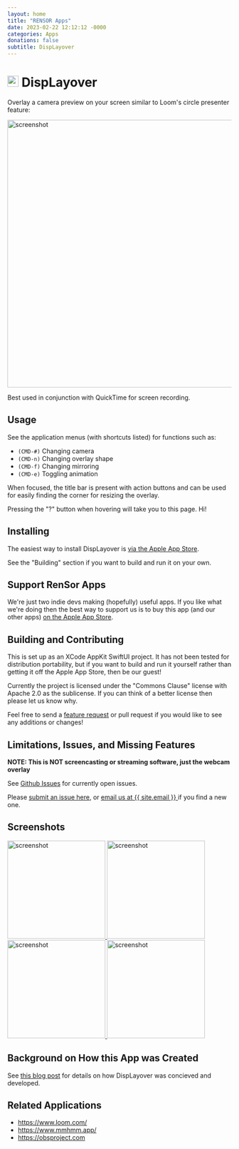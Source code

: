```yaml
---
layout: home
title: "RENSOR Apps"
date: 2023-02-22 12:12:12 -0000
categories: Apps
donations: false
subtitle: DispLayover
---
```


# <img width="25" alt="logo" src="https://github.com/sordina/camoverlay/assets/92299/6b1faf42-6c51-4f57-9171-b1d0ba9f4774"> DispLayover 

Overlay a camera preview on your screen similar to Loom's circle presenter feature:

<img width="600" alt="screenshot" src="https://github.com/rensorapps/displayover/assets/92299/a3e648e8-4b3d-4aea-b7e6-eb548e29d314">

Best used in conjunction with QuickTime for screen recording.

## Usage

See the application menus (with shortcuts listed) for functions such as:

* `(CMD-#)` Changing camera
* `(CMD-n)` Changing overlay shape
* `(CMD-f)` Changing mirroring
* `(CMD-e)` Toggling animation

When focused, the title bar is present with action buttons and can be used for easily finding the corner for resizing the overlay.

Pressing the "?" button when hovering will take you to this page. Hi!

## Installing

The easiest way to install DispLayover is [via the Apple App Store](https://apps.apple.com/au/app/displayover/id6471848731?mt=12).

See the "Building" section if you want to build and run it on your own.

## Support RenSor Apps

We're just two indie devs making (hopefully) useful apps.
If you like what we're doing then the best way to support us is to
buy this app (and our other apps)
[on the Apple App Store](https://apps.apple.com/us/developer/rensor/id1690772447).

## Building and Contributing

This is set up as an XCode AppKit SwiftUI project. It has not been tested for
distribution portability, but if you want to build and run it yourself rather
than getting it off the Apple App Store, then be our guest!

Currently the project is licensed under the "Commons Clause" license with
Apache 2.0 as the sublicense. If you can think of a better license then please
let us know why.

Feel free to send a [feature request](https://github.com/rensorapps/displayover/issues/new)
or pull request if you would like to see any additions or changes!

## Limitations, Issues, and Missing Features

**NOTE: This is NOT screencasting or streaming software, just the webcam overlay**

See [Github Issues](https://github.com/rensorapps/displayover/issues) for currently open issues.

Please [submit an issue here](https://github.com/rensorapps/displayover/issues/new),
or <a href="mailto:{{ site.email }}" target="_blank"> email us at {{ site.email }} </a>
if you find a new one.


## Screenshots

<a target="_blank" href="https://github.com/rensorapps/displayover/assets/92299/c8ba7d47-7470-44f6-a215-678306a95c46">
	<img width="220" alt="screenshot" src="https://github.com/rensorapps/displayover/assets/92299/c8ba7d47-7470-44f6-a215-678306a95c46">
</a>
<a target="_blank" href="https://github.com/rensorapps/displayover/assets/92299/b479dcb8-58fa-4ccc-8250-9a290d6a97be">
	<img width="220" alt="screenshot" src="https://github.com/rensorapps/displayover/assets/92299/b479dcb8-58fa-4ccc-8250-9a290d6a97be">
</a>
<a target="_blank" href="https://github.com/rensorapps/displayover/assets/92299/67565eaf-d7e9-43ab-8418-c6d1245fe50d">
	<img width="220" alt="screenshot" src="https://github.com/rensorapps/displayover/assets/92299/67565eaf-d7e9-43ab-8418-c6d1245fe50d">
</a>
<a target="_blank" href="https://github.com/rensorapps/displayover/assets/92299/7853b65d-a075-4a99-a061-04fc887974b7">
	<img width="220" alt="screenshot" src="https://github.com/rensorapps/displayover/assets/92299/7853b65d-a075-4a99-a061-04fc887974b7">
</a>

## Background on How this App was Created

See [this blog post](https://sordina.net/blog/2023/11/16/1700102539-DispLayover.html)
for details on how DispLayover was concieved and developed.

## Related Applications

* https://www.loom.com/
* https://www.mmhmm.app/
* https://obsproject.com


